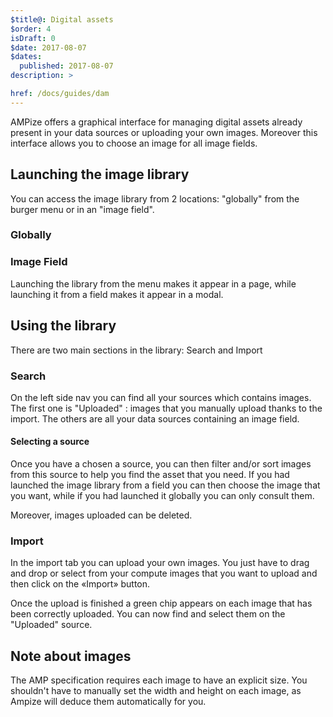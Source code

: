 ```yaml
---
$title@: Digital assets
$order: 4
isDraft: 0
$date: 2017-08-07
$dates:
  published: 2017-08-07
description: >

href: /docs/guides/dam
---
```


AMPize offers a graphical interface for managing digital assets already present in your data sources or uploading your own images.
Moreover this interface allows you to choose an image for all image fields.

## Launching the image library

You can access the image library from 2 locations: "globally" from the burger menu or in an "image field".

### Globally

<amp-img src="/static/img/menu-burger.png"  width="227"  height="105"  layout="fixed"  alt="burger menu"></amp-img>

<amp-img class="col-12 md-col-6" src="/static/img/image-library/menu-image-library.png"  width="610"  height="340"  layout="responsive" alt="menu image library"></amp-img>

### Image Field

<amp-img class="col-12 md-col-3" src="/static/img/image-library/inline-image-library.png"  width="361"  height="408" layout="responsive"  alt="inline image library"></amp-img>

Launching the library from the menu makes it appear in a page, while launching it from a field makes it appear in a modal.

## Using the library

There are two main sections in the library: Search and Import

### Search

<amp-img class="col-12 md-col-8" src="/static/img/image-library/search-image-library.png"  width="863"  height="547" layout="responsive"  alt="search image library"></amp-img>

On the left side nav you can find all your sources which contains images. The first one is "Uploaded" : images that you manually upload thanks to the import.
The others are all your data sources containing an image field.

#### Selecting a source

<amp-img class="col-12 md-col-8" src="/static/img/image-library/filter-image-library.png"  width="1179"  height="618"  layout="responsive"  alt="filter image library"></amp-img>

Once you have a chosen a source, you can then filter and/or sort images from this source to help you find the asset that you need.
If you had launched the image library from a field you can then choose the image that you want, while if you had launched it globally you can only consult them.

Moreover, images uploaded can be deleted.

<amp-img class="col-6 md-col-4" src="/static/img/image-library/choose-image-library.png"  width="342"  height="246"  layout="responsive"  alt="select image"></amp-img>

### Import

In the import tab you can upload your own images. You just have to drag and drop or select from your compute images that you want to upload and then click on the «Import» button.

<amp-img class="col-12 md-col-8" src="/static/img/image-library/import-image-library.png"  width="853"  height="498" layout="responsive"  alt="import image library"></amp-img>

Once the upload is finished a green chip appears on each image that has been correctly uploaded. You can now find and select them on the "Uploaded" source.

## Note about images

The AMP specification requires each image to have an explicit size. You shouldn't have to manually set the width and height on each image, as Ampize will deduce them automatically for you.
